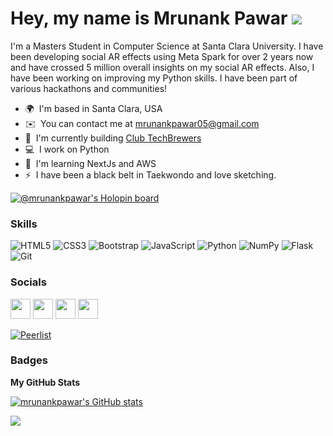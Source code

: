 Hey, my name is Mrunank Pawar ![](https://user-images.githubusercontent.com/18350557/176309783-0785949b-9127-417c-8b55-ab5a4333674e.gif)
=====================================================================================================================================
<!-- ![](https://pbs.twimg.com/profile_banners/1134119948089942017/1652273901/1500x500) -->
I'm a Masters Student in Computer Science at Santa Clara University. I have been developing social AR effects using Meta Spark for over 2 years now and have crossed 5 million overall insights on my social AR effects. Also, I have been working on improving my Python skills. I have been part of various hackathons and communities!

* 🌍  I'm based in Santa Clara, USA
* ✉️  You can contact me at [mrunankpawar05@gmail.com](mailto:mrunankpawar05@gmail.com)
* 🚀  I'm currently building [Club TechBrewers](http://techbrewers.org)
* 💻  I work on Python
* 🧠  I'm learning NextJs and AWS
* ⚡  I have been a black belt in Taekwondo and love sketching.

[![@mrunankpawar's Holopin board](https://holopin.me/mrunankpawar)](https://holopin.io/@mrunankpawar)

### Skills


<p align="left"> 

![HTML5](https://img.shields.io/badge/html5-%23E34F26.svg?style=for-the-badge&logo=html5&logoColor=white)
![CSS3](https://img.shields.io/badge/css3-%231572B6.svg?style=for-the-badge&logo=css3&logoColor=white)
![Bootstrap](https://img.shields.io/badge/bootstrap-%23563D7C.svg?style=for-the-badge&logo=bootstrap&logoColor=white)
![JavaScript](https://img.shields.io/badge/javascript-%23323330.svg?style=for-the-badge&logo=javascript&logoColor=%23F7DF1E)
![Python](https://img.shields.io/badge/python-3670A0?style=for-the-badge&logo=python&logoColor=ffdd54)
![NumPy](https://img.shields.io/badge/numpy-%23013243.svg?style=for-the-badge&logo=numpy&logoColor=white)
![Flask](https://img.shields.io/badge/Flask-000000?style=for-the-badge&logo=flask&logoColor=white)
![Git](https://img.shields.io/badge/git-%23F05033.svg?style=for-the-badge&logo=git&logoColor=white)

</p>


### Socials

<a href="https://www.github.com/mrunankpawar" target="_blank" rel="noreferrer"><img src="https://raw.githubusercontent.com/danielcranney/readme-generator/main/public/icons/socials/github.svg" width="32" height="32" /></a> <a href="http://www.instagram.com/mrunank_pawar" target="_blank" rel="noreferrer"><img src="https://raw.githubusercontent.com/danielcranney/readme-generator/main/public/icons/socials/instagram.svg" width="32" height="32" /></a> <a href="https://www.linkedin.com/in/mrunankpawar" target="_blank" rel="noreferrer"><img src="https://raw.githubusercontent.com/danielcranney/readme-generator/main/public/icons/socials/linkedin.svg" width="32" height="32" /></a> <a href="https://www.twitter.com/MrunankPawar" target="_blank" rel="noreferrer"><img src="https://raw.githubusercontent.com/danielcranney/readme-generator/main/public/icons/socials/twitter.svg" width="32" height="32" /></a></p>
[![Peerlist](https://github-readme-badge.peerlist.io/api/mrunank)](https://peerlist.io/mrunank)

### Badges

<b>My GitHub Stats</b>

<a href="http://www.github.com/mrunankpawar"><img src="https://github-readme-stats.vercel.app/api?username=mrunankpawar&show_icons=true&hide=&count_private=true&title_color=0891b2&text_color=ffffff&icon_color=0891b2&bg_color=1c1917&hide_border=true&show_icons=true" alt="mrunankpawar's GitHub stats" /></a>

<a href="http://www.github.com/mrunankpawar"><img src="https://github-readme-streak-stats.herokuapp.com/?user=mrunankpawar&stroke=ffffff&background=1c1917&ring=0891b2&fire=0891b2&currStreakNum=ffffff&currStreakLabel=0891b2&sideNums=ffffff&sideLabels=ffffff&dates=ffffff&hide_border=true" /></a>

